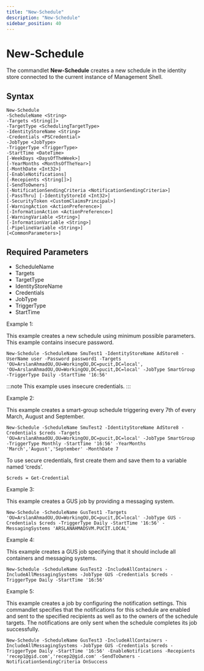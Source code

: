 ```yaml
---
title: "New-Schedule"
description: "New-Schedule"
sidebar_position: 40
---
```


# New-Schedule

The commandlet **New-Schedule** creates a new schedule in the identity store connected to the
current instance of Management Shell.

## Syntax

```
New-Schedule
-ScheduleName <String>
-Targets <String[]>
-TargetType <SchedulingTargetType>
-IdentityStoreName <String>
-Credentials <PSCredential>
-JobType <JobType>
-TriggerType <TriggerType>
-StartTime <DateTime>
[-WeekDays <DaysOfTheWeek>]
[-YearMonths <MonthsOfTheYear>]
[-MonthDate <Int32>]
[-EnableNotifications]
[-Recepients <String[]>]
[-SendToOwners]
[-NotificationSendingCriteria <NotificationSendingCriteria>]
[-PassThru] [-IdentityStoreId <Int32>]
[-SecurityToken <CustomClaimsPrincipal>]
[-WarningAction <ActionPreference>]
[-InformationAction <ActionPreference>]
[-WarningVariable <String>]
[-InformationVariable <String>]
[-PipelineVariable <String>]
[<CommonParameters>]
```

## Required Parameters

- ScheduleName
- Targets
- TargetType
- IdentityStoreName
- Credentials
- JobType
- TriggerType
- StartTime

Example 1:

This example creates a new schedule using minimum possible parameters. This example contains
insecure password.

```
New-Schedule -ScheduleName SmuTest1 -IdentityStoreName AdStore8 -UserName user -Password password1 -Targets 'OU=ArslanAhmadOU,OU=WorkingOU,DC=pucit,DC=local', 'OU=ArslanAhmadOU,OU=WorkingOU,DC=pucit,DC=local' -JobType SmartGroup -TriggerType Daily -StartTime '16:56'
```

:::note
This example uses insecure credentials.
:::


Example 2:

This example creates a smart-group schedule triggering every 7th of every March, August and
September.

```
New-Schedule -ScheduleName SmuTest2 -IdentityStoreName AdStore8 -Credentials $creds -Targets 'OU=ArslanAhmadOU,OU=WorkingOU,DC=pucit,DC=local' -JobType SmartGroup -TriggerType Monthly -StartTime '16:56' -YearMonths 'March','August','September' -MonthDate 7
```

To use secure credentials, first create them and save them to a variable named ‘creds’.

```
$creds = Get-Credential
```

Example 3:

This example creates a GUS job by providing a messaging system.

```
New-Schedule -ScheduleName GusTest1 -Targets 'OU=ArslanAhmadOU,OU=WorkingOU,DC=pucit,DC=local' -JobType GUS -Credentials $creds -TriggerType Daily -StartTime '16:56' -MessagingSystems 'ARSLANAHMADSVM.PUCIT.LOCAL'
```

Example 4:

This example creates a GUS job specifying that it should include all containers and messaging
systems.

```
New-Schedule -ScheduleName GusTest2 -IncludeAllContainers -IncludeAllMessagingSystems -JobType GUS -Credentials $creds -TriggerType Daily -StartTime '16:56'
```

Example 5:

This example creates a job by configuring the notification settings. This commandlet specifies that
the notifications for this schedule are enabled and sent to the specified recipients as well as to
the owners of the schedule targets. The notifications are only sent when the schedule completes its
job successfully.

```
New-Schedule -ScheduleName GusTest3 -IncludeAllContainers -IncludeAllMessagingSystems -JobType GUS -Credentials $creds -TriggerType Daily -StartTime '16:56' -EnableNotifications -Recepients 'recep1@gid.com','recep2@gid.com' -SendToOwners -NotificationSendingCriteria OnSuccess
```
